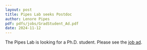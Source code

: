 ```yaml
---
layout: post
title: Pipes Lab seeks Postdoc
author: Lenore Pipes
pdf: pdfs/jobs/GradStudent_Ad.pdf
date: 2024-11-12
---
```


The Pipes Lab is looking for a Ph.D. student. Please see the <a href="../../pdfs/jobs/GradStudent_Ad.pdf">job ad</a>.

